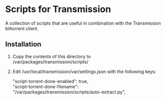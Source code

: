 # Scripts for Transmission

A collection of scripts that are useful in combination with the Transmission bittorrent client.

## Installation

1. Copy the contents of this directory to /var/packages/transmission/scripts/
2. Edit /usr/local/transmission/var/settings.json with the following keys:

    "script-torrent-done-enabled": true,                                        
    "script-torrent-done-filename": "/var/packages/transmission/scripts/auto-extract.py",


